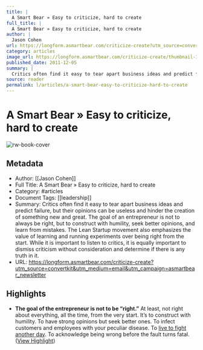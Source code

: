 ```yaml
---
title: |
  A Smart Bear » Easy to criticize, hard to create
full_title: |
  A Smart Bear » Easy to criticize, hard to create
author: |
  Jason Cohen
url: https://longform.asmartbear.com/criticize-create?utm_source=convertkit&utm_medium=email&utm_campaign=asmartbear_newsletter
category: articles
image_url: https://longform.asmartbear.com/criticize-create/thumbnail-1200w.png
published_date: 2011-12-05
summary: |
  Critics often find it easy to tear apart business ideas and predict failure, but their opinions can be useless and hinder the creation of something new and great. The goal of an entrepreneur is not to always be right, but to construct with humility, seek better opinions, and learn from mistakes. The Lean Startup movement also emphasizes the value of learning and running experiments over being right from the start. While it is important to listen to critics, it is equally important to dismiss criticism without consideration and determine if there is any truth in it.
source: reader
permalink: l/articles/a-smart-bear-easy-to-criticize-hard-to-create
---
```

# A Smart Bear » Easy to criticize, hard to create

![rw-book-cover](https://longform.asmartbear.com/criticize-create/thumbnail-1200w.png)

## Metadata
- Author: [[Jason Cohen]]
- Full Title: A Smart Bear » Easy to criticize, hard to create
- Category: #articles
- Document Tags: [[leadership]] 
- Summary: Critics often find it easy to tear apart business ideas and predict failure, but their opinions can be useless and hinder the creation of something new and great. The goal of an entrepreneur is not to always be right, but to construct with humility, seek better opinions, and learn from mistakes. The Lean Startup movement also emphasizes the value of learning and running experiments over being right from the start. While it is important to listen to critics, it is equally important to dismiss criticism without consideration and determine if there is any truth in it.
- URL: https://longform.asmartbear.com/criticize-create?utm_source=convertkit&utm_medium=email&utm_campaign=asmartbear_newsletter

## Highlights
- **The goal of the entrepreneur is not to be “right.”** At least, not right about everything, all the time, from the very start.
  It’s to construct with humility. To have strong opinions but seek better ones. To infect customers and employees with your peculiar disease. To [live to fight another day](https://blog.asmartbear.com/underbelly-what-haughty-startup-bloggers-dont-tell-you.html?utm_source=longform.asmartbear.com&utm_campaign=longform.asmartbear.com&utm_medium=post). To acknowledge being wrong before the fault turns fatal. ([View Highlight](https://read.readwise.io/read/01htj7z2ryggz7j390p0g0ebyx))


